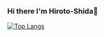 ### Hi there I'm Hiroto-Shida🗿

[![Top Langs](https://github-readme-stats.vercel.app/api/top-langs/?username=Hiroto-Shida&layout=donut&theme=solarized-light)](https://github.com/anuraghazra/github-readme-stats)

<!--
**Hiroto-Shida/Hiroto-Shida** is a ✨ _special_ ✨ repository because its `README.md` (this file) appears on your GitHub profile.

Here are some ideas to get you started:

- 🔭 I’m currently working on ...
- 🌱 I’m currently learning ...
- 👯 I’m looking to collaborate on ...
- 🤔 I’m looking for help with ...
- 💬 Ask me about ...
- 📫 How to reach me: ...
- 😄 Pronouns: ...
- ⚡ Fun fact: ...
-->
